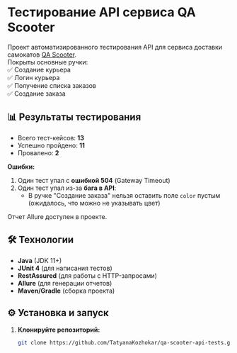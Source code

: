 # Тестирование API сервиса QA Scooter

Проект автоматизированного тестирования API для сервиса доставки самокатов [QA Scooter](https://qa-scooter.praktikum-services.ru/).  
Покрыты основные ручки:  
✅ Создание курьера  
✅ Логин курьера  
✅ Получение списка заказов  
✅ Создание заказа  

## 📊 Результаты тестирования

- Всего тест-кейсов: **13**  
- Успешно пройдено: **11**  
- Провалено: **2**  

**Ошибки:**  
1. Один тест упал с **ошибкой 504** (Gateway Timeout)  
2. Один тест упал из-за **бага в API**:  
   - В ручке "Создание заказа" нельзя оставить поле `color` пустым (ожидалось, что можно не указывать цвет)  

Отчет Allure доступен в проекте.  

## 🛠 Технологии

- **Java** (JDK 11+)  
- **JUnit 4** (для написания тестов)  
- **RestAssured** (для работы с HTTP-запросами)  
- **Allure** (для генерации отчетов)  
- **Maven/Gradle** (сборка проекта)  

## ⚙️ Установка и запуск

1. **Клонируйте репозиторий:**  
   ```bash
   git clone https://github.com/TatyanaKozhokar/qa-scooter-api-tests.git

